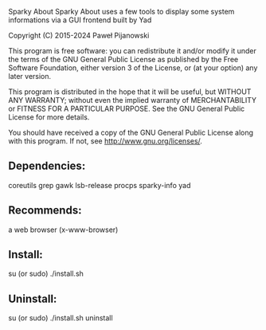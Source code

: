 Sparky About
Sparky About uses a few tools to display some system informations
via a GUI frontend built by Yad

Copyright (C) 2015-2024 Paweł Pijanowski

This program is free software: you can redistribute it and/or modify
it under the terms of the GNU General Public License as published by
the Free Software Foundation, either version 3 of the License, or
(at your option) any later version.

This program is distributed in the hope that it will be useful,
but WITHOUT ANY WARRANTY; without even the implied warranty of
MERCHANTABILITY or FITNESS FOR A PARTICULAR PURPOSE.  See the
GNU General Public License for more details.

You should have received a copy of the GNU General Public License
along with this program.  If not, see <http://www.gnu.org/licenses/>.

Dependencies:
-------------
coreutils
grep
gawk
lsb-release
procps
sparky-info
yad

Recommends:
-------------
a web browser (x-www-browser)

Install:
-------------
su (or sudo) 
./install.sh

Uninstall:
-------------
su (or sudo)
./install.sh uninstall
